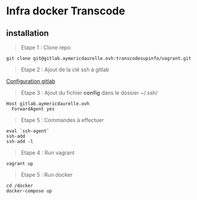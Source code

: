 # Infra docker Transcode

## installation

> Etape 1 : Clone repo

``` shell
git clone git@gitlab.aymericdaurelle.ovh:transcodesupinfo/vagrant.git
```

> Etape 2 : Ajout de la clé ssh à gitlab 

[Configuration gitlab](https://help.github.com/articles/checking-for-existing-ssh-keys)


> Etape 3 : Ajout du fichier **config** dans le dossier ~/.ssh/

``` shell
Host gitlab.aymericdaurelle.ovh
  ForwardAgent yes
```

> Etape 5 : Commandes à effectuer

``` shell 
eval `ssh-agent`
ssh-add
ssh-add -l
```

> Etape 4 : Run vagrant

``` shell
vagrant up
```

> Etape 5 : Run docker

``` shell
cd /docker
docker-compose up
```
